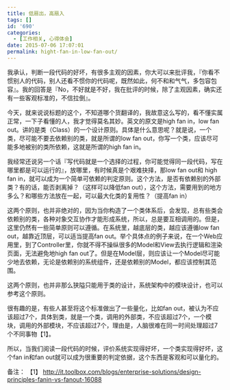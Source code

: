 ```yaml
---
title: 低扇出，高扇入
tags: []
id: '690'
categories:
  - [工作相关, 心得体会]
date: 2015-07-06 17:07:01
permalink: hight-fan-in-low-fan-out/
---
```


我承认，判断一段代码的好坏，有很多主观的因素，你大可以来批评我，『你看不惯别人的代码，别人还看不惯你的代码呢，既然如此，何不和和气气，多包容包容』。我的回答是『No，不好就是不好，我在批评的时候，除了主观因素，确实还有一些客观标准的，不信拉倒』。
<!-- more -->
今天，就来说说标题的这个，不知道哪个货翻译的，我故意这么写的，看不懂实属正常，一下子看懂的人，我才觉得莫名其妙。英文的原文是high fan in，low fan out。讲的是类（Class）的一个设计原则。具体是什么意思呢？就是说，一个类，尽可能不要去依赖别的类，就是所谓的low fan out，你写一个类，应该尽可能多地被别的类所依赖，这就是所谓的high fan in。

我经常还说另一个话『写代码就是一个选择的过程，你可能觉得同一段代码，写在哪里都是可以运行的』，放哪里，有时候真是个艰难抉择，那low fan out和 high fan in，就可以成为一个简单可依赖的判定原则。这个方法，是否有依赖别的外部类？有的话，能否剥离掉？（这样可以降低fan out），这个方法，需要用到的地方多么？和哪些方法放在一起，可以最大化类的复用性？（提高fan in）

这两个原则，也并非绝对的，因为当你构造了一个类体系后，会发现，总有些类会依赖别的类，各种对象交互协作才能形成系统，所以，总是要互相调用的。但是，这里仍然有一些简单原则可以遵循。在系统里，越底层的类，越应该遵循low fan out，越靠近顶层，可以适当提高fan out。举个具体点的例子来说，在一个Web应用里，到了Controller里，你就不得不操纵很多的Model和View去执行逻辑和渲染页面，无法避免地high fan out了。但是在Model层，则应该让一个Model尽可能少地去依赖，无论是依赖别的系统组件，还是依赖别的Model，都应该控制其范围。

这两个原则，也并非那么狭隘只能用于类的设计，系统架构中的模块设计，也可以参考这个原则。

很有趣的是，有些人甚至将这个标准做出了一些量化，比如fan out，被认为不应该超过7个，具体到类，就是一个类，调用的外部类，不应该超过7个，一个模块，调用的外部模块，不应该超过7个，理由是，人脑很难在同一时间处理超过7个不同事物【1】。

所以，当我们阅读一段代码的时候，评价系统实现得好坏，一个类实现得好坏，这个fan in和fan out就可以成为很重要的判定依据，这个东西是客观和可以量化的。

备注：
【1】 http://it.toolbox.com/blogs/enterprise-solutions/design-principles-fanin-vs-fanout-16088